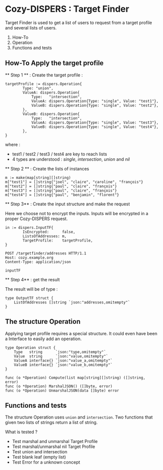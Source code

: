 # Cozy-DISPERS : Target Finder

Target Finder is used to get a list of users to request from a target profile and several lists of users. 

1. How-To
2. Operation 
3. Functions and tests

## How-To Apply the target profile 

** Step 1 ** : Create the target profile :

```golang
targetProfile := dispers.Operation{
		Type: "union",
		ValueA: dispers.Operation{
			Type:   "intersection",
			ValueA: dispers.Operation{Type: "single", Value: "test1"},
			ValueB: dispers.Operation{Type: "single", Value: "test2"},
		},
		ValueB: dispers.Operation{
			Type:   "intersection",
			ValueA: dispers.Operation{Type: "single", Value: "test3"},
			ValueB: dispers.Operation{Type: "single", Value: "test4"},
		},
}
```

where : 
- test1 / test2 / test3 / test4 are key to reach lists
- 4 types are understood : *single*, *intersection*, *union* and *nil* 

** Step 2 ** : Create the lists of instances

```golang
m := make(map[string][]string)
m["test1"] = []string{"joel", "claire", "caroline", "françois"}
m["test2"] = []string{"paul", "claire", "françois"}
m["test3"] = []string{"paul", "claire", "françois"}
m["test4"] = []string{"paul", "benjamin", "florent"}
```

** Step 3** : Create the input structure and make the request

Here we choose not to encrypt the inputs. Inputs will be encrypted in a proper Cozy-DISPERS request. 

```golang
in := dispers.InputTF{
		IsEncrypted:      false,
		ListsOfAddresses: m,
		TargetProfile:    targetProfile,
}
```

```http
POST /targetfinder/addresses HTTP/1.1
Host: cozy.example.org
Content-Type: application/json

inputTF
```

** Step 4** : get the result

The result will be of type :

```golang
type OutputTF struct {
	ListOfAddresses []string `json:"addresses,omitempty"`
}
```

## The structure Operation

Applying target profile requires a special structure. It could even have been a Interface to easily add an operation. 

```golang
type Operation struct {
	Type   string      `json:"type,omitempty"`
	Value  string      `json:"value,omitempty"`
	ValueA interface{} `json:"value_a,omitempty"`
	ValueB interface{} `json:"value_b,omitempty"`
}

func (o *Operation) Compute(list map[string][]string) ([]string, error)
func (o *Operation) MarshalJSON() ([]byte, error)
func (o *Operation) UnmarshalJSON(data []byte) error

```

## Functions and tests

The structure Operation uses `union` and `intersection`. Two functions that given two lists of strings return a list of string. 

What is tested ? 
- Test marshal and unmarshal Target Profile
- Test marshal/unmarshal nil Target Profile
- Test union and intersection
- Test blank leaf (empty list)
- Test Error for a unknown concept
